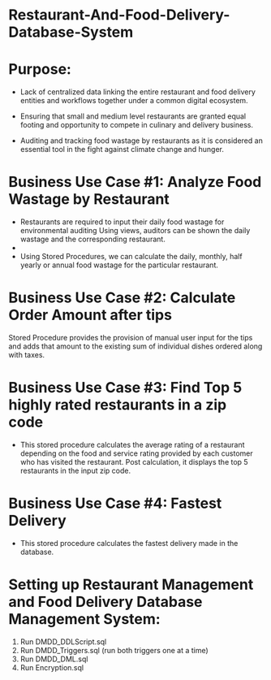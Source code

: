# Restaurant-And-Food-Delivery-Database-System

# Purpose:
- Lack of centralized data linking the entire restaurant and food delivery entities and workflows together under a common digital ecosystem. 

- Ensuring that small and medium level restaurants are granted equal footing and opportunity to compete in culinary and delivery business.

- Auditing and tracking food wastage by restaurants as it is considered an essential tool in the fight against climate change and hunger.


# Business Use Case #1: Analyze Food Wastage by Restaurant

- Restaurants are required to input their daily food wastage for environmental auditing Using views, auditors can be shown the daily wastage and the corresponding restaurant.
- 
- Using Stored Procedures, we can calculate the daily, monthly, half yearly or annual food wastage for the particular restaurant. 

# Business Use Case #2:  Calculate Order Amount after tips

Stored Procedure provides the provision of manual user input for the tips and adds that amount to the existing sum of individual dishes ordered along with taxes.

# Business Use Case #3:  Find Top 5 highly rated restaurants in a zip code

- This stored procedure calculates the average rating of a restaurant depending on the food and service rating provided by each customer who has visited the restaurant. Post calculation, it displays the top 5 restaurants in the input zip code.

# Business Use Case #4:  Fastest Delivery

 - This stored procedure calculates the fastest delivery made in the database.


# Setting up Restaurant Management and Food Delivery Database Management System:

1. Run  DMDD_DDLScript.sql
2. Run DMDD_Triggers.sql (run both triggers one at a time)
3. Run DMDD_DML.sql
4. Run Encryption.sql

